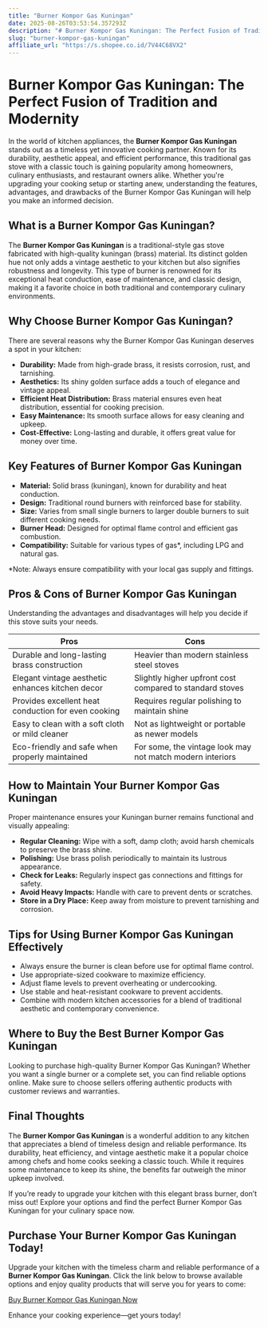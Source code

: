```yaml
---
title: "Burner Kompor Gas Kuningan"
date: 2025-08-26T03:53:54.357293Z
description: "# Burner Kompor Gas Kuningan: The Perfect Fusion of Tradition and Modernity..."
slug: "burner-kompor-gas-kuningan"
affiliate_url: "https://s.shopee.co.id/7V44C68VX2"
---
```

# Burner Kompor Gas Kuningan: The Perfect Fusion of Tradition and Modernity

In the world of kitchen appliances, the **Burner Kompor Gas Kuningan** stands out as a timeless yet innovative cooking partner. Known for its durability, aesthetic appeal, and efficient performance, this traditional gas stove with a classic touch is gaining popularity among homeowners, culinary enthusiasts, and restaurant owners alike. Whether you're upgrading your cooking setup or starting anew, understanding the features, advantages, and drawbacks of the Burner Kompor Gas Kuningan will help you make an informed decision.

## What is a Burner Kompor Gas Kuningan?

The **Burner Kompor Gas Kuningan** is a traditional-style gas stove fabricated with high-quality kuningan (brass) material. Its distinct golden hue not only adds a vintage aesthetic to your kitchen but also signifies robustness and longevity. This type of burner is renowned for its exceptional heat conduction, ease of maintenance, and classic design, making it a favorite choice in both traditional and contemporary culinary environments.

## Why Choose Burner Kompor Gas Kuningan?

There are several reasons why the Burner Kompor Gas Kuningan deserves a spot in your kitchen:

- **Durability:** Made from high-grade brass, it resists corrosion, rust, and tarnishing.
- **Aesthetics:** Its shiny golden surface adds a touch of elegance and vintage appeal.
- **Efficient Heat Distribution:** Brass material ensures even heat distribution, essential for cooking precision.
- **Easy Maintenance:** Its smooth surface allows for easy cleaning and upkeep.
- **Cost-Effective:** Long-lasting and durable, it offers great value for money over time.

## Key Features of Burner Kompor Gas Kuningan

- **Material:** Solid brass (kuningan), known for durability and heat conduction.
- **Design:** Traditional round burners with reinforced base for stability.
- **Size:** Varies from small single burners to larger double burners to suit different cooking needs.
- **Burner Head:** Designed for optimal flame control and efficient gas combustion.
- **Compatibility:** Suitable for various types of gas*, including LPG and natural gas.

*Note: Always ensure compatibility with your local gas supply and fittings.

## Pros & Cons of Burner Kompor Gas Kuningan

Understanding the advantages and disadvantages will help you decide if this stove suits your needs.

| **Pros**                                   | **Cons**                                |
|--------------------------------------------|----------------------------------------|
| Durable and long-lasting brass construction | Heavier than modern stainless steel stoves |
| Elegant vintage aesthetic enhances kitchen decor | Slightly higher upfront cost compared to standard stoves |
| Provides excellent heat conduction for even cooking | Requires regular polishing to maintain shine |
| Easy to clean with a soft cloth or mild cleaner | Not as lightweight or portable as newer models |
| Eco-friendly and safe when properly maintained | For some, the vintage look may not match modern interiors |

## How to Maintain Your Burner Kompor Gas Kuningan

Proper maintenance ensures your Kuningan burner remains functional and visually appealing:

- **Regular Cleaning:** Wipe with a soft, damp cloth; avoid harsh chemicals to preserve the brass shine.
- **Polishing:** Use brass polish periodically to maintain its lustrous appearance.
- **Check for Leaks:** Regularly inspect gas connections and fittings for safety.
- **Avoid Heavy Impacts:** Handle with care to prevent dents or scratches.
- **Store in a Dry Place:** Keep away from moisture to prevent tarnishing and corrosion.

## Tips for Using Burner Kompor Gas Kuningan Effectively

- Always ensure the burner is clean before use for optimal flame control.
- Use appropriate-sized cookware to maximize efficiency.
- Adjust flame levels to prevent overheating or undercooking.
- Use stable and heat-resistant cookware to prevent accidents.
- Combine with modern kitchen accessories for a blend of traditional aesthetic and contemporary convenience.

## Where to Buy the Best Burner Kompor Gas Kuningan

Looking to purchase high-quality Burner Kompor Gas Kuningan? Whether you want a single burner or a complete set, you can find reliable options online. Make sure to choose sellers offering authentic products with customer reviews and warranties.

## Final Thoughts

The **Burner Kompor Gas Kuningan** is a wonderful addition to any kitchen that appreciates a blend of timeless design and reliable performance. Its durability, heat efficiency, and vintage aesthetic make it a popular choice among chefs and home cooks seeking a classic touch. While it requires some maintenance to keep its shine, the benefits far outweigh the minor upkeep involved.

If you’re ready to upgrade your kitchen with this elegant brass burner, don’t miss out! Explore your options and find the perfect Burner Kompor Gas Kuningan for your culinary space now.

## Purchase Your Burner Kompor Gas Kuningan Today!

Upgrade your kitchen with the timeless charm and reliable performance of a **Burner Kompor Gas Kuningan**. Click the link below to browse available options and enjoy quality products that will serve you for years to come:

[Buy Burner Kompor Gas Kuningan Now](https://s.shopee.co.id/7V44C68VX2)

Enhance your cooking experience—get yours today!